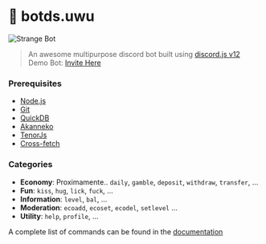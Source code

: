 # 🤖 botds.uwu

![Strange Bot](https://i.imgur.com/Moteatj.png?1)

> An awesome multipurpose discord bot built using [discord.js v12](https://discord.js.org) 
> Demo Bot: [Invite Here](https://discord.com/api/oauth2/authorize?client_id=972354563925499964&permissions=8&scope=bot)

### Prerequisites

* [Node.js](https://nodejs.org/en/)
* [Git](https://git-scm.com/downloads)
* [QuickDB](https://quickdb.js.org)
* [Akanneko](https://www.npmjs.com/package/akaneko)
* [TenorJs](https://www.npmjs.com/package/tenorjs)
* [Cross-fetch](https://www.npmjs.com/package/cross-fetch)
### Categories

* **Economy**: Proximamente.. `daily`, `gamble`, `deposit`, `withdraw`, `transfer`, ...
* **Fun**: `kiss`, `hug`, `lick`, `fuck`, ...
* **Information**: `level`, `bal`, ...
* **Moderation**: `ecoadd`, `ecoset`, `ecodel`, `setlevel` ...
* **Utility**: `help`, `profile`, ...

A complete list of commands can be found in the [documentation](src/commands/)
